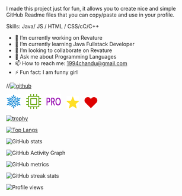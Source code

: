 I made this project just for fun, it allows you to create nice and simple GitHub Readme files that you can copy/paste and use in your profile.

Skills: Java/ JS / HTML / CSS/cC/C++

- 🔭 I’m currently working on Revature 
- 🌱 I’m currently learning Java Fullstack Developer 
- 👯 I’m looking to collaborate on Revature 
- 💬 Ask me about Programming Languages 
- 📫 How to reach me: 1994chandu@gmail.com 
- ⚡ Fun fact: I am funny girl 


//[<img src='https://cdn.jsdelivr.net/npm/simple-icons@3.0.1/icons/github.svg' alt='github' height='40'>](https://github.com/1994chandu)  

<a href='https://archiveprogram.github.com/'><img src='https://raw.githubusercontent.com/acervenky/animated-github-badges/master/assets/acbadge.gif' width='40' height='40'></a> <a href='https://docs.github.com/en/developers'><img src='https://raw.githubusercontent.com/acervenky/animated-github-badges/master/assets/devbadge.gif' width='40' height='40'></a> <a href='https://github.com/pricing'><img src='https://raw.githubusercontent.com/acervenky/animated-github-badges/master/assets/pro.gif' width='40' height='40'></a> <a href='https://stars.github.com/'><img src='https://raw.githubusercontent.com/acervenky/animated-github-badges/master/assets/starbadge.gif' width='35' height='35'></a> <a href='https://docs.github.com/en/github/supporting-the-open-source-community-with-github-sponsors'><img src='https://raw.githubusercontent.com/acervenky/animated-github-badges/master/assets/sponsorbadge.gif' width='35' height='35'></a> 

[![trophy](https://github-profile-trophy.vercel.app/?username=1994chandu)](https://github.com/ryo-ma/github-profile-trophy)

[![Top Langs](https://github-readme-stats.vercel.app/api/top-langs/?username=1994chandu)](https://github.com/anuraghazra/github-readme-stats)

![GitHub stats](https://github-readme-stats.vercel.app/api?username=1994chandu&show_icons=true&count_private=true)  

![GitHub Activity Graph](https://activity-graph.herokuapp.com/graph?username=1994chandu)  

![GitHub metrics](https://metrics.lecoq.io/1994chandu)  

![GitHub streak stats](https://github-readme-streak-stats.herokuapp.com/?user=1994chandu)  

![Profile views](https://gpvc.arturio.dev/1994chandu)  
